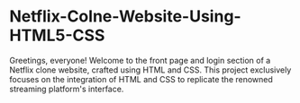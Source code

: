 # Netflix-Colne-Website-Using-HTML5-CSS
Greetings, everyone! Welcome to the front page and login section of a Netflix clone website, crafted using HTML and CSS. This project exclusively focuses on the integration of HTML and CSS to replicate the renowned streaming platform's interface.
